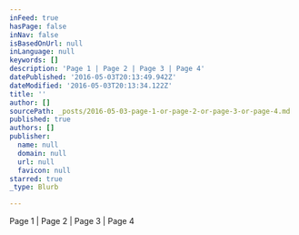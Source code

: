 ```yaml
---
inFeed: true
hasPage: false
inNav: false
isBasedOnUrl: null
inLanguage: null
keywords: []
description: 'Page 1 | Page 2 | Page 3 | Page 4'
datePublished: '2016-05-03T20:13:49.942Z'
dateModified: '2016-05-03T20:13:34.122Z'
title: ''
author: []
sourcePath: _posts/2016-05-03-page-1-or-page-2-or-page-3-or-page-4.md
published: true
authors: []
publisher:
  name: null
  domain: null
  url: null
  favicon: null
starred: true
_type: Blurb

---
```

Page 1 | Page 2 | Page 3 | Page 4